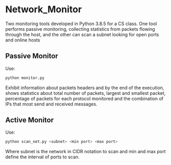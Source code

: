 # Network_Monitor

Two monitoring tools developed in Python 3.8.5 for a CS class. One tool performs passive monitoring, collecting statistics from packets flowing through the host, and the other can scan a subnet looking for open ports and online hosts

## Passive Monitor

Use:

```bash
python monitor.py
```

Exhibit information about packets headers and by the end of the execution, shows statistics about total number of packets, largest and smallest packet, percentage of packets for each protocol monitored and the combination of IPs that most send and received messages.

## Active Monitor 

Use: 
```bash
python scan_net.py <subnet> <min port> <max port>
```
Where subnet is the network in CIDR notation to scan and min and max port define the interval of ports to scan. 
